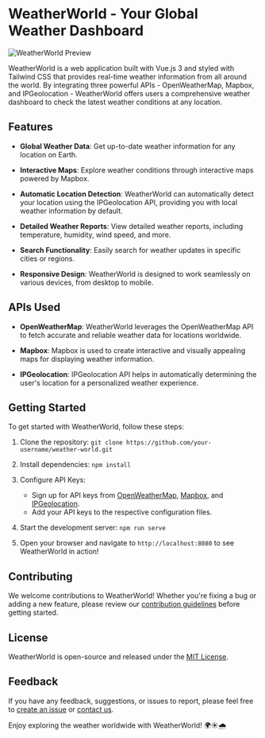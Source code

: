 # WeatherWorld - Your Global Weather Dashboard

![WeatherWorld Preview](link-to-your-project-image)

WeatherWorld is a web application built with Vue.js 3 and styled with Tailwind CSS that provides real-time weather information from all around the world. By integrating three powerful APIs - OpenWeatherMap, Mapbox, and IPGeolocation - WeatherWorld offers users a comprehensive weather dashboard to check the latest weather conditions at any location.

## Features

- **Global Weather Data**: Get up-to-date weather information for any location on Earth.

- **Interactive Maps**: Explore weather conditions through interactive maps powered by Mapbox.

- **Automatic Location Detection**: WeatherWorld can automatically detect your location using the IPGeolocation API, providing you with local weather information by default.

- **Detailed Weather Reports**: View detailed weather reports, including temperature, humidity, wind speed, and more.

- **Search Functionality**: Easily search for weather updates in specific cities or regions.

- **Responsive Design**: WeatherWorld is designed to work seamlessly on various devices, from desktop to mobile.

## APIs Used

- **OpenWeatherMap**: WeatherWorld leverages the OpenWeatherMap API to fetch accurate and reliable weather data for locations worldwide.

- **Mapbox**: Mapbox is used to create interactive and visually appealing maps for displaying weather information.

- **IPGeolocation**: IPGeolocation API helps in automatically determining the user's location for a personalized weather experience.

## Getting Started

To get started with WeatherWorld, follow these steps:

1. Clone the repository: `git clone https://github.com/your-username/weather-world.git`

2. Install dependencies: `npm install`

3. Configure API Keys:
   - Sign up for API keys from [OpenWeatherMap](https://openweathermap.org/), [Mapbox](https://www.mapbox.com/), and [IPGeolocation](https://ipgeolocation.io/).
   - Add your API keys to the respective configuration files.

4. Start the development server: `npm run serve`

5. Open your browser and navigate to `http://localhost:8080` to see WeatherWorld in action!

## Contributing

We welcome contributions to WeatherWorld! Whether you're fixing a bug or adding a new feature, please review our [contribution guidelines](CONTRIBUTING.md) before getting started.

## License

WeatherWorld is open-source and released under the [MIT License](LICENSE).

## Feedback

If you have any feedback, suggestions, or issues to report, please feel free to [create an issue](https://github.com/your-username/weather-world/issues) or [contact us](mailto:your-email@example.com).

Enjoy exploring the weather worldwide with WeatherWorld! 🌍☀️🌧️
